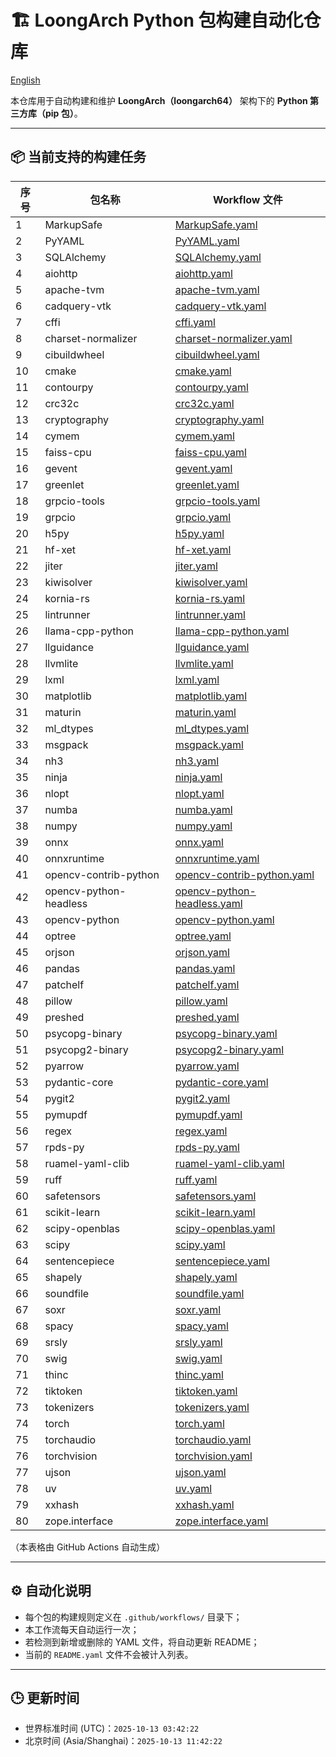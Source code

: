 # 🏗️ LoongArch Python 包构建自动化仓库

[English](./README.md)

本仓库用于自动构建和维护 **LoongArch（loongarch64）** 架构下的 **Python 第三方库（pip 包）**。

---

## 📦 当前支持的构建任务

| 序号 | 包名称 | Workflow 文件 |
|------|----------|----------------|
| 1 | MarkupSafe | [MarkupSafe.yaml](https://github.com/Loongson-Cloud-Community/pypi/blob/main/.github/workflows/MarkupSafe.yaml) |
| 2 | PyYAML | [PyYAML.yaml](https://github.com/Loongson-Cloud-Community/pypi/blob/main/.github/workflows/PyYAML.yaml) |
| 3 | SQLAlchemy | [SQLAlchemy.yaml](https://github.com/Loongson-Cloud-Community/pypi/blob/main/.github/workflows/SQLAlchemy.yaml) |
| 4 | aiohttp | [aiohttp.yaml](https://github.com/Loongson-Cloud-Community/pypi/blob/main/.github/workflows/aiohttp.yaml) |
| 5 | apache-tvm | [apache-tvm.yaml](https://github.com/Loongson-Cloud-Community/pypi/blob/main/.github/workflows/apache-tvm.yaml) |
| 6 | cadquery-vtk | [cadquery-vtk.yaml](https://github.com/Loongson-Cloud-Community/pypi/blob/main/.github/workflows/cadquery-vtk.yaml) |
| 7 | cffi | [cffi.yaml](https://github.com/Loongson-Cloud-Community/pypi/blob/main/.github/workflows/cffi.yaml) |
| 8 | charset-normalizer | [charset-normalizer.yaml](https://github.com/Loongson-Cloud-Community/pypi/blob/main/.github/workflows/charset-normalizer.yaml) |
| 9 | cibuildwheel | [cibuildwheel.yaml](https://github.com/Loongson-Cloud-Community/pypi/blob/main/.github/workflows/cibuildwheel.yaml) |
| 10 | cmake | [cmake.yaml](https://github.com/Loongson-Cloud-Community/pypi/blob/main/.github/workflows/cmake.yaml) |
| 11 | contourpy | [contourpy.yaml](https://github.com/Loongson-Cloud-Community/pypi/blob/main/.github/workflows/contourpy.yaml) |
| 12 | crc32c | [crc32c.yaml](https://github.com/Loongson-Cloud-Community/pypi/blob/main/.github/workflows/crc32c.yaml) |
| 13 | cryptography | [cryptography.yaml](https://github.com/Loongson-Cloud-Community/pypi/blob/main/.github/workflows/cryptography.yaml) |
| 14 | cymem | [cymem.yaml](https://github.com/Loongson-Cloud-Community/pypi/blob/main/.github/workflows/cymem.yaml) |
| 15 | faiss-cpu | [faiss-cpu.yaml](https://github.com/Loongson-Cloud-Community/pypi/blob/main/.github/workflows/faiss-cpu.yaml) |
| 16 | gevent | [gevent.yaml](https://github.com/Loongson-Cloud-Community/pypi/blob/main/.github/workflows/gevent.yaml) |
| 17 | greenlet | [greenlet.yaml](https://github.com/Loongson-Cloud-Community/pypi/blob/main/.github/workflows/greenlet.yaml) |
| 18 | grpcio-tools | [grpcio-tools.yaml](https://github.com/Loongson-Cloud-Community/pypi/blob/main/.github/workflows/grpcio-tools.yaml) |
| 19 | grpcio | [grpcio.yaml](https://github.com/Loongson-Cloud-Community/pypi/blob/main/.github/workflows/grpcio.yaml) |
| 20 | h5py | [h5py.yaml](https://github.com/Loongson-Cloud-Community/pypi/blob/main/.github/workflows/h5py.yaml) |
| 21 | hf-xet | [hf-xet.yaml](https://github.com/Loongson-Cloud-Community/pypi/blob/main/.github/workflows/hf-xet.yaml) |
| 22 | jiter | [jiter.yaml](https://github.com/Loongson-Cloud-Community/pypi/blob/main/.github/workflows/jiter.yaml) |
| 23 | kiwisolver | [kiwisolver.yaml](https://github.com/Loongson-Cloud-Community/pypi/blob/main/.github/workflows/kiwisolver.yaml) |
| 24 | kornia-rs | [kornia-rs.yaml](https://github.com/Loongson-Cloud-Community/pypi/blob/main/.github/workflows/kornia-rs.yaml) |
| 25 | lintrunner | [lintrunner.yaml](https://github.com/Loongson-Cloud-Community/pypi/blob/main/.github/workflows/lintrunner.yaml) |
| 26 | llama-cpp-python | [llama-cpp-python.yaml](https://github.com/Loongson-Cloud-Community/pypi/blob/main/.github/workflows/llama-cpp-python.yaml) |
| 27 | llguidance | [llguidance.yaml](https://github.com/Loongson-Cloud-Community/pypi/blob/main/.github/workflows/llguidance.yaml) |
| 28 | llvmlite | [llvmlite.yaml](https://github.com/Loongson-Cloud-Community/pypi/blob/main/.github/workflows/llvmlite.yaml) |
| 29 | lxml | [lxml.yaml](https://github.com/Loongson-Cloud-Community/pypi/blob/main/.github/workflows/lxml.yaml) |
| 30 | matplotlib | [matplotlib.yaml](https://github.com/Loongson-Cloud-Community/pypi/blob/main/.github/workflows/matplotlib.yaml) |
| 31 | maturin | [maturin.yaml](https://github.com/Loongson-Cloud-Community/pypi/blob/main/.github/workflows/maturin.yaml) |
| 32 | ml_dtypes | [ml_dtypes.yaml](https://github.com/Loongson-Cloud-Community/pypi/blob/main/.github/workflows/ml_dtypes.yaml) |
| 33 | msgpack | [msgpack.yaml](https://github.com/Loongson-Cloud-Community/pypi/blob/main/.github/workflows/msgpack.yaml) |
| 34 | nh3 | [nh3.yaml](https://github.com/Loongson-Cloud-Community/pypi/blob/main/.github/workflows/nh3.yaml) |
| 35 | ninja | [ninja.yaml](https://github.com/Loongson-Cloud-Community/pypi/blob/main/.github/workflows/ninja.yaml) |
| 36 | nlopt | [nlopt.yaml](https://github.com/Loongson-Cloud-Community/pypi/blob/main/.github/workflows/nlopt.yaml) |
| 37 | numba | [numba.yaml](https://github.com/Loongson-Cloud-Community/pypi/blob/main/.github/workflows/numba.yaml) |
| 38 | numpy | [numpy.yaml](https://github.com/Loongson-Cloud-Community/pypi/blob/main/.github/workflows/numpy.yaml) |
| 39 | onnx | [onnx.yaml](https://github.com/Loongson-Cloud-Community/pypi/blob/main/.github/workflows/onnx.yaml) |
| 40 | onnxruntime | [onnxruntime.yaml](https://github.com/Loongson-Cloud-Community/pypi/blob/main/.github/workflows/onnxruntime.yaml) |
| 41 | opencv-contrib-python | [opencv-contrib-python.yaml](https://github.com/Loongson-Cloud-Community/pypi/blob/main/.github/workflows/opencv-contrib-python.yaml) |
| 42 | opencv-python-headless | [opencv-python-headless.yaml](https://github.com/Loongson-Cloud-Community/pypi/blob/main/.github/workflows/opencv-python-headless.yaml) |
| 43 | opencv-python | [opencv-python.yaml](https://github.com/Loongson-Cloud-Community/pypi/blob/main/.github/workflows/opencv-python.yaml) |
| 44 | optree | [optree.yaml](https://github.com/Loongson-Cloud-Community/pypi/blob/main/.github/workflows/optree.yaml) |
| 45 | orjson | [orjson.yaml](https://github.com/Loongson-Cloud-Community/pypi/blob/main/.github/workflows/orjson.yaml) |
| 46 | pandas | [pandas.yaml](https://github.com/Loongson-Cloud-Community/pypi/blob/main/.github/workflows/pandas.yaml) |
| 47 | patchelf | [patchelf.yaml](https://github.com/Loongson-Cloud-Community/pypi/blob/main/.github/workflows/patchelf.yaml) |
| 48 | pillow | [pillow.yaml](https://github.com/Loongson-Cloud-Community/pypi/blob/main/.github/workflows/pillow.yaml) |
| 49 | preshed | [preshed.yaml](https://github.com/Loongson-Cloud-Community/pypi/blob/main/.github/workflows/preshed.yaml) |
| 50 | psycopg-binary | [psycopg-binary.yaml](https://github.com/Loongson-Cloud-Community/pypi/blob/main/.github/workflows/psycopg-binary.yaml) |
| 51 | psycopg2-binary | [psycopg2-binary.yaml](https://github.com/Loongson-Cloud-Community/pypi/blob/main/.github/workflows/psycopg2-binary.yaml) |
| 52 | pyarrow | [pyarrow.yaml](https://github.com/Loongson-Cloud-Community/pypi/blob/main/.github/workflows/pyarrow.yaml) |
| 53 | pydantic-core | [pydantic-core.yaml](https://github.com/Loongson-Cloud-Community/pypi/blob/main/.github/workflows/pydantic-core.yaml) |
| 54 | pygit2 | [pygit2.yaml](https://github.com/Loongson-Cloud-Community/pypi/blob/main/.github/workflows/pygit2.yaml) |
| 55 | pymupdf | [pymupdf.yaml](https://github.com/Loongson-Cloud-Community/pypi/blob/main/.github/workflows/pymupdf.yaml) |
| 56 | regex | [regex.yaml](https://github.com/Loongson-Cloud-Community/pypi/blob/main/.github/workflows/regex.yaml) |
| 57 | rpds-py | [rpds-py.yaml](https://github.com/Loongson-Cloud-Community/pypi/blob/main/.github/workflows/rpds-py.yaml) |
| 58 | ruamel-yaml-clib | [ruamel-yaml-clib.yaml](https://github.com/Loongson-Cloud-Community/pypi/blob/main/.github/workflows/ruamel-yaml-clib.yaml) |
| 59 | ruff | [ruff.yaml](https://github.com/Loongson-Cloud-Community/pypi/blob/main/.github/workflows/ruff.yaml) |
| 60 | safetensors | [safetensors.yaml](https://github.com/Loongson-Cloud-Community/pypi/blob/main/.github/workflows/safetensors.yaml) |
| 61 | scikit-learn | [scikit-learn.yaml](https://github.com/Loongson-Cloud-Community/pypi/blob/main/.github/workflows/scikit-learn.yaml) |
| 62 | scipy-openblas | [scipy-openblas.yaml](https://github.com/Loongson-Cloud-Community/pypi/blob/main/.github/workflows/scipy-openblas.yaml) |
| 63 | scipy | [scipy.yaml](https://github.com/Loongson-Cloud-Community/pypi/blob/main/.github/workflows/scipy.yaml) |
| 64 | sentencepiece | [sentencepiece.yaml](https://github.com/Loongson-Cloud-Community/pypi/blob/main/.github/workflows/sentencepiece.yaml) |
| 65 | shapely | [shapely.yaml](https://github.com/Loongson-Cloud-Community/pypi/blob/main/.github/workflows/shapely.yaml) |
| 66 | soundfile | [soundfile.yaml](https://github.com/Loongson-Cloud-Community/pypi/blob/main/.github/workflows/soundfile.yaml) |
| 67 | soxr | [soxr.yaml](https://github.com/Loongson-Cloud-Community/pypi/blob/main/.github/workflows/soxr.yaml) |
| 68 | spacy | [spacy.yaml](https://github.com/Loongson-Cloud-Community/pypi/blob/main/.github/workflows/spacy.yaml) |
| 69 | srsly | [srsly.yaml](https://github.com/Loongson-Cloud-Community/pypi/blob/main/.github/workflows/srsly.yaml) |
| 70 | swig | [swig.yaml](https://github.com/Loongson-Cloud-Community/pypi/blob/main/.github/workflows/swig.yaml) |
| 71 | thinc | [thinc.yaml](https://github.com/Loongson-Cloud-Community/pypi/blob/main/.github/workflows/thinc.yaml) |
| 72 | tiktoken | [tiktoken.yaml](https://github.com/Loongson-Cloud-Community/pypi/blob/main/.github/workflows/tiktoken.yaml) |
| 73 | tokenizers | [tokenizers.yaml](https://github.com/Loongson-Cloud-Community/pypi/blob/main/.github/workflows/tokenizers.yaml) |
| 74 | torch | [torch.yaml](https://github.com/Loongson-Cloud-Community/pypi/blob/main/.github/workflows/torch.yaml) |
| 75 | torchaudio | [torchaudio.yaml](https://github.com/Loongson-Cloud-Community/pypi/blob/main/.github/workflows/torchaudio.yaml) |
| 76 | torchvision | [torchvision.yaml](https://github.com/Loongson-Cloud-Community/pypi/blob/main/.github/workflows/torchvision.yaml) |
| 77 | ujson | [ujson.yaml](https://github.com/Loongson-Cloud-Community/pypi/blob/main/.github/workflows/ujson.yaml) |
| 78 | uv | [uv.yaml](https://github.com/Loongson-Cloud-Community/pypi/blob/main/.github/workflows/uv.yaml) |
| 79 | xxhash | [xxhash.yaml](https://github.com/Loongson-Cloud-Community/pypi/blob/main/.github/workflows/xxhash.yaml) |
| 80 | zope.interface | [zope.interface.yaml](https://github.com/Loongson-Cloud-Community/pypi/blob/main/.github/workflows/zope.interface.yaml) |

（本表格由 GitHub Actions 自动生成）

---

## ⚙️ 自动化说明

- 每个包的构建规则定义在 `.github/workflows/` 目录下；
- 本工作流每天自动运行一次；
- 若检测到新增或删除的 YAML 文件，将自动更新 README；
- 当前的 `README.yaml` 文件不会被计入列表。

---

## 🕒 更新时间

- 世界标准时间 (UTC)：`2025-10-13 03:42:22`
- 北京时间 (Asia/Shanghai)：`2025-10-13 11:42:22`
